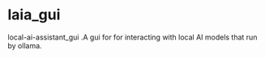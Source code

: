 # laia_gui
local-ai-assistant_gui .A gui for for interacting with local AI models that run by ollama.
